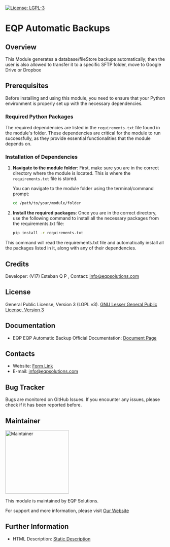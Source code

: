 [![License: LGPL-3](https://img.shields.io/badge/license-LGPL--3-blue.svg)](http://www.gnu.org/licenses/lgpl-3.0-standalone.html)

# EQP Automatic Backups

## Overview

This Module generates a database/fileStore backups automatically; then the user is also allowed to transfer it to a
specific SFTP folder, move to Google Drive or Dropbox

## Prerequisites

Before installing and using this module, you need to ensure that your Python environment is properly set up with the
necessary dependencies.
### Required Python Packages

The required dependencies are listed in
the `requirements.txt` file found in the module's folder. 
These dependencies are critical for the module to run
successfully, as they provide essential functionalities that the module depends on.

### Installation of Dependencies

1. **Navigate to the module folder**: First, make sure you are in the correct directory where the module is located.
   This is where the `requirements.txt` file is stored.

   You can navigate to the module folder using the terminal/command prompt:

   ```bash
   cd /path/to/your/module/folder
   ```
2. **Install the required packages**: Once you are in the correct directory, use the following command to install all
   the necessary packages from the requirements.txt file:

    ```bash
    pip install -r requirements.txt
    ```

This command will read the requirements.txt file and automatically install all the packages listed in it, along with any
of their dependencies.

## Credits

Developer: (V17) Esteban Q P , Contact: info@eqpsolutions.com

## License

General Public License, Version 3 (LGPL v3).
[GNU Lesser General Public License, Version 3](http://www.gnu.org/licenses/lgpl-3.0-standalone.html)

## Documentation

- EQP EQP Automatic Backup Official
  Documentation: [Document Page](https://eqpsolutions.com/blog/odoo-modules-1/automatic-backups-7)

## Contacts

- Website: [Form Link](https://eqpsolutions.com/contactus)
- E-mail: [info@eqpsolutions.com](mailto:info@eqpsolutions.com)

## Bug Tracker

Bugs are monitored on GitHub Issues. If you encounter any issues, please check if it has been reported before.

## Maintainer

<a href="https://eqpsolutions.com">
    <img src="https://eqpsolutions.com/web/image/website/1/logo" alt="Maintainer" width="200" >
</a>

This module is maintained by EQP Solutions.

For support and more information, please visit [Our Website](https://eqpsolutions.com/odoo)

## Further Information

- HTML Description: [Static Description](<static/description/index.html>)
